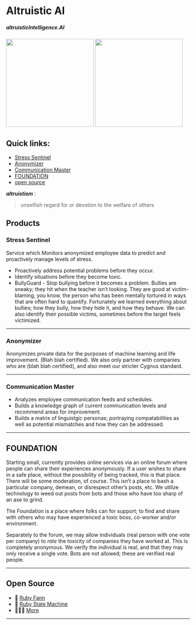 # Altruistic AI
##### altruisticIntelligence.AI

 <img src="https://user-images.githubusercontent.com/6759449/112885810-cd5f4880-9096-11eb-80c5-94ca9d515a33.jpeg" width="240">   <img src="https://user-images.githubusercontent.com/6759449/112885631-99842300-9096-11eb-85d7-d0c0272465ae.png" width="240"> 


## Quick links:
* [Stress Sentinel](https://github.com/tangledpath/altruisticintelligence/blob/master/index.md#stress-sentinel) 
* [Anonymizer](https://github.com/tangledpath/altruisticintelligence/blob/master/index.md#anonymizer) 
* [Communication Master](https://github.com/tangledpath/altruisticintelligence/blob/master/index.md#communication-master) 
* [FOUNDATION](https://github.com/tangledpath/altruisticintelligence/blob/master/index.md#foundation) 
* [open source](https://github.com/tangledpath/altruisticintelligence/blob/master/index.md#open-source) 


**_altruistism_** : 
> unselfish regard for or devotion to the welfare of others

## Products

### Stress Sentinel
Service which Monitors anonymized employee data to predict and proactively manage levels of stress.
* Proactively address potential problems before they occur. 
* Identify situations before they become toxic. 
* BullyGuard - Stop bullying before it becomes a problem. Bullies are sneaky; they hit when the teacher isn’t looking. They are good at victim-blaming, you know, the person who has been mentally tortured in ways that are often hard to quantify. Fortunately we learned everything about bullies; how they bully, how they hide it, and how they behave. We can also identify their possible victims, sometimes before the target feels victimized. 
---

### Anonymizer 
Anonymizes private data for the purposes of machine learning and life improvement. (Blah blah certified).  We also only partner with companies who are (blah blah certified), and also meet our stricter Cygnus standard. 

---
### Communication Master
* Analyzes employee communication feeds and schedules. 
* Builds a knowledge graph of current communication levels and recommend areas for improvement. 
* Builds a matrix of linguistgic personas; portraying compatabilities as well as potential mismatches and how they can be addressed. 

---
## FOUNDATION
Starting small, currently provides online services via an online forum where people can share their experiences anonymously.   If a user wishes to share in a safe place, without the possibility of being tracked, this is that place. There will be some moderation, of course.  This isn’t a place to bash a particular company, demean, or disrespect other’s posts, etc. We utilize technology to weed out posts from bots and those who have too sharp of an axe to grind. 

The Foundation is a place where folks can for support; to find and share with others who may have experienced a toxic boss, co-worker and/or environment. 

Separately to the forum, we may allow individuals (real person with one vote per company) to _rate_ the toxicity of companies they have worked at.  This is completely anonymous. We verify the individual is real, and that they may only receive a single vote.  Bots are not allowed; these are verified real people.  

---
## Open Source
*  🧠  [Ruby Fann](https://github.com/tangledpath/ruby-fann)
*  🤖  [Ruby State Machine](https://github.com/tangledpath/ruby-state-machine)
*  👷🏼‍♀️  [More](https://github.com/tangledpath)
---
